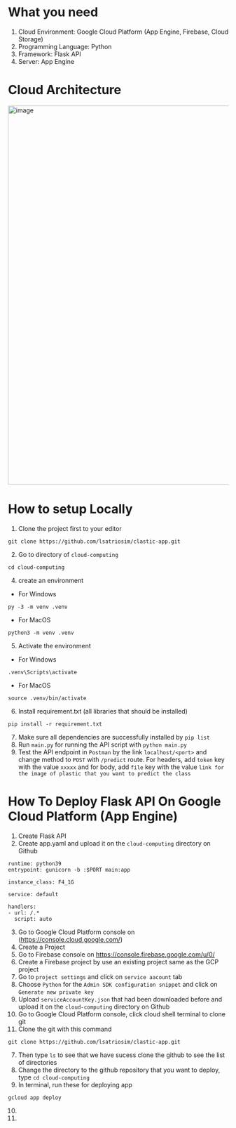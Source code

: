 # What you need
1. Cloud Environment: Google Cloud Platform (App Engine, Firebase, Cloud Storage)
2. Programming Language: Python
3. Framework: Flask API
4. Server: App Engine

# Cloud Architecture
<img width="863" alt="image" src="https://github.com/lsatriosim/clastic-app/assets/121326117/565bda42-2b9e-4a9f-83f2-868ce87a6604">

# How to setup Locally
1. Clone the project first to your editor
```
git clone https://github.com/lsatriosim/clastic-app.git
```
2. Go to directory of `cloud-computing`
```
cd cloud-computing
```
4. create an environment
- For Windows
```
py -3 -m venv .venv
```
- For MacOS
```
python3 -m venv .venv
```
5. Activate the environment
- For Windows
```
.venv\Scripts\activate
```
- For MacOS
```
source .venv/bin/activate
```
6. Install requirement.txt (all libraries that should be installed)
```
pip install -r requirement.txt
```
7. Make sure all dependencies are successfully installed by `pip list`
8. Run `main.py` for running the API script with `python main.py`
9. Test the API endpoint in `Postman` by the link `localhost/<port>` and change method to `POST` with `/predict` route. For headers, add `token` key with the value `xxxxx` and for body, add `file` key with the value `link for the image of plastic that you want to predict the class`

# How To Deploy Flask API On Google Cloud Platform (App Engine)
1. Create Flask API
2. Create app.yaml and upload it on the `cloud-computing` directory on Github 
```
runtime: python39
entrypoint: gunicorn -b :$PORT main:app

instance_class: F4_1G

service: default

handlers:
- url: /.*
  script: auto
```
3. Go to Google Cloud Platform console on (https://console.cloud.google.com/)
4. Create a Project
5. Go to Firebase console on https://console.firebase.google.com/u/0/
6. Create a Firebase project by use an existing project same as the GCP project
7. Go to `project settings` and click on `service aacount` tab
8. Choose `Python` for the `Admin SDK configuration snippet` and click on `Generate new private key`
9. Upload  `serviceAccountKey.json` that had been downloaded before and upload it on the `cloud-computing` directory on Github 
10. Go to Google Cloud Platform console, click cloud shell terminal to clone git
11. Clone the git with this command
```
git clone https://github.com/lsatriosim/clastic-app.git
```
7. Then type `ls` to see that we have sucess clone the github to see the list of directories
8. Change the directory to the github repository that you want to deploy, type `cd cloud-computing`
9. In terminal, run these for deploying app
```
gcloud app deploy
```
10. 
11. 
